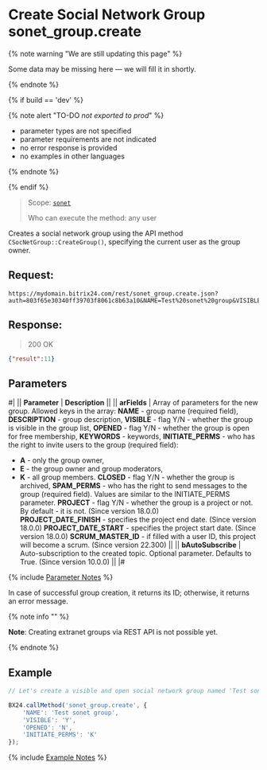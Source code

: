 # Create Social Network Group sonet_group.create

{% note warning "We are still updating this page" %}

Some data may be missing here — we will fill it in shortly.

{% endnote %}

{% if build == 'dev' %}

{% note alert "TO-DO _not exported to prod_" %}

- parameter types are not specified
- parameter requirements are not indicated
- no error response is provided
- no examples in other languages

{% endnote %}

{% endif %}

> Scope: [`sonet`](../scopes/permissions.md)
>
> Who can execute the method: any user

Creates a social network group using the API method `CSocNetGroup::CreateGroup()`, specifying the current user as the group owner.

## Request:

```http
https://mydomain.bitrix24.com/rest/sonet_group.create.json?auth=803f65e30340ff39703f8061c8b63a10&NAME=Test%20sonet%20group&VISIBLE=Y&OPENED=N&INITIATE_PERMS=K
```

## Response:

> 200 OK

```json
{"result":11}
```

## Parameters

#|
|| **Parameter** | **Description** ||
|| **arFields** | Array of parameters for the new group. Allowed keys in the array:
**NAME** - group name (required field),
**DESCRIPTION** - group description,
**VISIBLE** - flag Y/N - whether the group is visible in the group list,
**OPENED** - flag Y/N - whether the group is open for free membership,
**KEYWORDS** - keywords,
**INITIATE_PERMS** - who has the right to invite users to the group (required field):
- **A** - only the group owner,
- **E** - the group owner and group moderators,
- **K** - all group members.
**CLOSED** - flag Y/N - whether the group is archived,
**SPAM_PERMS** - who has the right to send messages to the group (required field). Values are similar to the INITIATE_PERMS parameter.
**PROJECT** - flag Y/N - whether the group is a project or not. By default - it is not. (Since version 18.0.0)<br>**PROJECT_DATE_FINISH** - specifies the project end date. (Since version 18.0.0)
**PROJECT_DATE_START** - specifies the project start date. (Since version 18.0.0)
**SCRUM_MASTER_ID** - if filled with a user ID, this project will become a scrum. (Since version 22.300) ||
|| **bAutoSubscribe** | Auto-subscription to the created topic. Optional parameter. Defaults to True. (Since version 10.0.0) ||
|#

{% include [Parameter Notes](../../_includes/required.md) %}

In case of successful group creation, it returns its ID; otherwise, it returns an error message.

{% note info "" %}

**Note**: Creating extranet groups via REST API is not possible yet.

{% endnote %}

## Example

```js
// Let's create a visible and open social network group named 'Test sonet group' with the right to invite new group members for all current group members

BX24.callMethod('sonet_group.create', {
    'NAME': 'Test sonet group',
    'VISIBLE': 'Y',
    'OPENED': 'N',
    'INITIATE_PERMS': 'K'
});
```
{% include [Example Notes](../../_includes/examples.md) %}